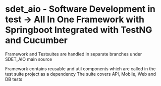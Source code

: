 # sdet_aio - Software Development in test -> All In One Framework with Springboot Integrated with TestNG and Cucumber
Framework and Testsuites are handled in separate branches under SDET_AIO main source

Framework contains reusable and util components which are called in the test suite project as a dependency
The suite covers API, Mobile, Web and DB tests
